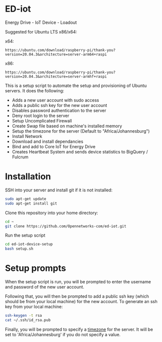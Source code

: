 # ED-iot
Energy Drive - IoT Device - Loadout

Suggested for Ubuntu LTS x86/x64:

x64:
```
https://ubuntu.com/download/raspberry-pi/thank-you?version=20.04.3&architecture=server-arm64+raspi
```
x86:
```
https://ubuntu.com/download/raspberry-pi/thank-you?version=20.04.3&architecture=server-armhf+raspi
```
This is a setup script to automate the setup and provisioning of Ubuntu servers. It does the following:
* Adds a new user account with sudo access
* Adds a public ssh key for the new user account
* Disables password authentication to the server
* Deny root login to the server
* Setup Uncomplicated Firewall
* Create Swap file based on machine's installed memory
* Setup the timezone for the server (Default to "Africa/Johannesburg")
* Install Network 
* Download and install dependancies
* Bind and add to Core IoT for Energy Drive
* Creates Heartbeat System and sends device statistics to BigQuery / Fulcrum

# Installation
SSH into your server and install git if it is not installed:
```bash
sudo apt-get update
sudo apt-get install git
```

Clone this repository into your home directory:
```bash
cd ~
git clone https://github.com/Opennetworks-com/ed-iot.git
```

Run the setup script
```bash
cd ed-iot-device-setup
bash setup.sh
```

# Setup prompts
When the setup script is run, you will be prompted to enter the username and password of the new user account. 

Following that, you will then be prompted to add a public ssh key (which should be from your local machine) for the new account. To generate an ssh key from your local machine:
```bash
ssh-keygen -t rsa
cat ~/.ssh/id_rsa.pub
```

Finally, you will be prompted to specify a [timezone](https://en.wikipedia.org/wiki/List_of_tz_database_time_zones) for the server. It will be set to 'Africa/Johannesburg' if you do not specify a value.
